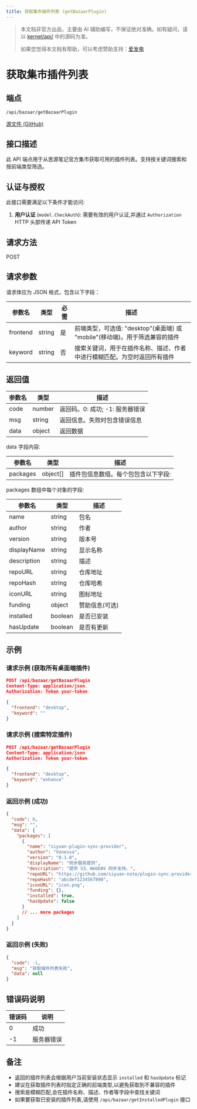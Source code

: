 ```yaml
---
title: 获取集市插件列表 (getBazaarPlugin)
---
```


> 本文档非官方出品，主要由 AI 辅助编写，不保证绝对准确。如有疑问，请以 [kernel/api/](https://github.com/siyuan-note/siyuan/blob/master/kernel/api/) 中的源码为准。
> 
> 如果您觉得本文档有帮助，可以考虑赞助支持：[爱发电](https://afdian.com/a/leolee9086?tab=feed)

# 获取集市插件列表

## 端点

`/api/bazaar/getBazaarPlugin`

[源文件 (GitHub)](https://github.com/siyuan-note/siyuan/blob/master/kernel/api/bazaar.go#L78 "查看 getBazaarPlugin 接口的源码实现")

## 接口描述

此 API 端点用于从思源笔记官方集市获取可用的插件列表。支持按关键词搜索和按前端类型筛选。

## 认证与授权

此接口需要满足以下条件才能访问:

1. **用户认证** (`model.CheckAuth`): 需要有效的用户认证,并通过 `Authorization` HTTP 头部传递 API Token

## 请求方法

POST

## 请求参数

请求体应为 JSON 格式，包含以下字段：

| 参数名 | 类型 | 必需 | 描述 |
| --- | --- | --- | --- |
| frontend | string | 是 | 前端类型，可选值: "desktop"(桌面端) 或 "mobile"(移动端)。用于筛选兼容的插件 |
| keyword | string | 否 | 搜索关键词，用于在插件名称、描述、作者中进行模糊匹配。为空时返回所有插件 |

## 返回值

| 参数名 | 类型 | 描述 |
| --- | --- | --- |
| code | number | 返回码。0: 成功; -1: 服务器错误 |
| msg | string | 返回信息。失败时包含错误信息 |
| data | object | 返回数据 |

data 字段内容:

| 参数名 | 类型 | 描述 |
| --- | --- | --- |
| packages | object[] | 插件包信息数组。每个包包含以下字段: |

packages 数组中每个对象的字段:

| 参数名 | 类型 | 描述 |
| --- | --- | --- |
| name | string | 包名 |
| author | string | 作者 |
| version | string | 版本号 |
| displayName | string | 显示名称 |
| description | string | 描述 |
| repoURL | string | 仓库地址 |
| repoHash | string | 仓库哈希 |
| iconURL | string | 图标地址 |
| funding | object | 赞助信息(可选) |
| installed | boolean | 是否已安装 |
| hasUpdate | boolean | 是否有更新 |

## 示例

### 请求示例 (获取所有桌面端插件)

```json
POST /api/bazaar/getBazaarPlugin
Content-Type: application/json
Authorization: Token your-token

{
  "frontend": "desktop",
  "keyword": ""
}
```

### 请求示例 (搜索特定插件)

```json
POST /api/bazaar/getBazaarPlugin
Content-Type: application/json
Authorization: Token your-token

{
  "frontend": "desktop",
  "keyword": "enhance"
}
```

### 返回示例 (成功)

```json
{
  "code": 0,
  "msg": "",
  "data": {
    "packages": [
      {
        "name": "siyuan-plugin-sync-provider",
        "author": "Vanessa",
        "version": "0.1.0",
        "displayName": "同步服务提供", 
        "description": "提供 S3、WebDAV 同步支持。",
        "repoURL": "https://github.com/siyuan-note/plugin-sync-provider",
        "repoHash": "abcdef1234567890",
        "iconURL": "icon.png",
        "funding": {},
        "installed": true,
        "hasUpdate": false
      }
      // ... more packages
    ]
  }
}
```

### 返回示例 (失败)

```json
{
  "code": -1,
  "msg": "获取插件列表失败",
  "data": null
}
```

## 错误码说明

| 错误码 | 说明 |
| --- | --- |
| 0 | 成功 |
| -1 | 服务器错误 |

## 备注

- 返回的插件列表会根据用户当前安装状态显示 `installed` 和 `hasUpdate` 标记
- 建议在获取插件列表时指定正确的前端类型,以避免获取到不兼容的插件
- 搜索是模糊匹配,会在插件名称、描述、作者等字段中查找关键词
- 如果要获取已安装的插件列表,请使用 `/api/bazaar/getInstalledPlugin` 接口

